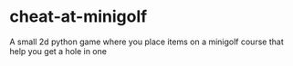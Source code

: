 # cheat-at-minigolf
A small 2d python game where you place items on a minigolf course that help you get a hole in one
